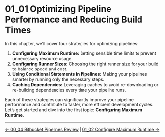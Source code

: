 # 01_01 Optimizing Pipeline Performance and Reducing Build Times

In this chapter, we’ll cover four strategies for optimizing pipelines:

1. **Configuring Maximum Runtime:** Setting sensible time limits to prevent unnecessary resource usage.
1. **Configuring Runner Sizes:** Choosing the right runner size for your build to balance speed and cost.
1. **Using Conditional Statements in Pipelines:** Making your pipelines smarter by running only the necessary steps.
1. **Caching Dependencies:** Leveraging caches to avoid re-downloading or re-building dependencies every time your pipeline runs.

Each of these strategies can significantly improve your pipeline performance and contribute to faster, more efficient development cycles. Let’s get started and dive into the first topic: **Configuring Maximum Runtime**.


<!-- FooterStart -->
---
[← 00_04 Bitbucket Pipelines Review](../../ch0_intro/00_04_bitbucket_pipelines_review/README.md) | [01_02 Configure Maximum Runtime →](../01_02_configure_maximum_runtime/README.md)
<!-- FooterEnd -->
